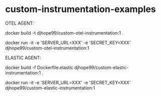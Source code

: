 # custom-instrumentation-examples

OTEL AGENT:

docker build -t djhope99/custom-otel-instrumentation:1 .           

docker run -it -e 'SERVER_URL=XXX' -e 'SECRET_KEY=XXX' djhope99/custom-otel-instrumentation:1


ELASTIC AGENT:

docker build -f Dockerfile.elastic djhope99/custom-elastic-instrumentation:1 .

docker run -it -e 'SERVER_URL=XXX' -e 'SECRET_KEY=XXX' djhope99/custom-elastic-instrumentation:1

